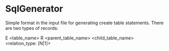 SqlGenerator
==============

Simple format in the input file for generating create table statements.  There are two types of records:

E <table_name>
R <parent_table_name> <child_table_name> <relation_type: [N|1]>
